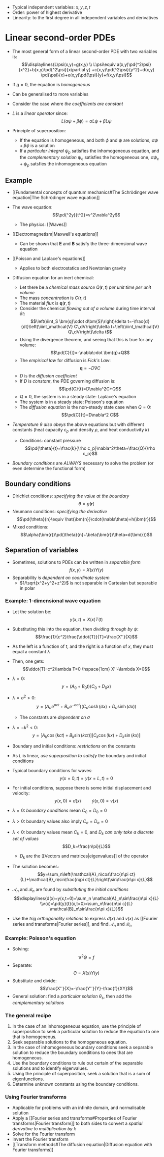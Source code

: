 
- Typical independent variables: $x,y,z,t$
- Order: power of highest derivative
- Linearity: to the first degree in all independent variables and derivatives

# Linear second-order PDEs
- The most general form of a linear second-order PDE with two variables is:
$$\displaylines{L\psi(x,y)=g(x,y) \\ L\psi\equiv a(x,y)\pd{^2\psi}{x^2}+b(x,y)\pd{^2\psi}{x\partial y} +c(x,y)\pd{^2\psi}{y^2}+d(x,y) \pd{\psi}{x}+e(x,y)\pd{\psi}{y}+f(x,y)\psi}$$
- If $g=0$, the equation is _homogeneous_
- Can be generalised to more variables

- Consider the case where _the coefficients are constant_

- $L$ is a _linear operator_ since:
$$L(\alpha\psi+\beta\phi)=\alpha L\psi+\beta L\psi$$

- Principle of superposition:
	- If the equation is homogeneous, and both $\phi$ and $\psi$ are solutions, $\alpha\psi+\beta\phi$ is a solution
	- If a _particular integral_ $\psi_p$ satisfies the inhomogeneous equation, and the _complementary solution_ $\psi_c$ satisfies the homogeneous one, $\alpha\psi_c+\psi_p$ satsfies the inhomogeneous equation

## Example
- [[Fundamental concepts of quantum mechanics#The Schrödinger wave equation|The Schrödinger wave equation]]

- The wave equation:
$$\pd{^2y}{t^2}=v^2\nabla^2y$$
	- The physics: [[Waves]]

- [[Electromagnetism|Maxwell's equations]]
	- Can be shown that $\bm{E}$ and $\bm{B}$ satisfy the three-dimensional wave equation

- [[Poisson and Laplace's equations]]
	- Applies to both electrostatics and Newtonian gravity

- Diffusion equation for an inert chemical:
	- Let there be a _chemical mass source_ $Q(\bm{r},t)$ _per unit time per unit volume_
	- The mass _concentration_ is $C(\bm{r},t)$
	- The material _flux_ is $\bm{q}(\bm{r},t)$ 
	- Consider the chemical _flowing out of a volume_ during time interval $\delta t$:
	$$\left(\iint_S \bm{q}\cdot d\bm{S}\right)\delta t=-\frac{d}{dt}\left(\iiint_\mathcal{V} C\,dV\right)\delta t+\left(\iiint_\mathcal{V} Q\,dV\right)\delta t$$
	- Using the divergence theorem, and seeing that this is true for any volume:
	$$\pd{C}{t}=-\nabla\cdot \bm{q}+Q$$
	- The _empirical law_ for diffusion is _Fick's Law_:
	$$\bm{q}=-D\nabla C$$
	- $D$ is the _diffusion coefficient_
	- If $D$ is _constant_, the PDE governing diffusion is:
	$$\pd{C}{t}=D\nabla^2C+Q$$
	- $Q=0$, the system is in a steady state: Laplace's equation
	- The system is in a steady state: Poisson's equation
	- The _diffusion equation_ is the non-steady state case when $Q=0$:
	$$\pd{C}{t}=D\nabla^2 C$$
- _Temperature $\theta$ also obeys_ the above equations but with different constants (heat capacity $c_p$ and density $\rho$, and heat conductivity $k$)
	- Conditions: constant pressure
	$$\pd{\theta}{t}=\frac{k}{\rho c_p}\nabla^2\theta+\frac{Q}{\rho c_p}$$

- _Boundary conditions_ are _ALWAYS_ necessary to solve the problem (or even determine the functional form)

## Boundary conditions
- Dirichlet conditions: _specifying the value at the boundary_
$$\theta=g(\bm{r})$$
- Neumann conditions: _specifying the derivative_
$$\pd{\theta}{n}\equiv \hat{\bm{n}}\cdot(\nabla\theta)=h(\bm{r})$$
- Mixed conditions:
$$\alpha(\bm{r})\pd{\theta}{n}+\beta(\bm{r})\theta=d(\bm{r})$$


## Separation of variables
- Sometimes, solutions to PDEs can be written in _separable form_
$$f(x,y)=X(x)Y(y)$$
- Separability _is dependent on coordinate system_
	- $1/\sqrt{x^2+y^2+z^2}$ is not separable in Cartesian but separable in polar


### Example: 1-dimensional wave equation
- Let the solution be:
$$y(x,t)=X(x)T(t)$$
- Substituting this into the equation, then _dividing through by $\psi$_:
$$\frac{1}{c^2}\frac{\ddot{T}}{T}=\frac{X''}{X}$$
- As the left is a function of $t$, and the right is a function of $x$, they must equal a constant $\lambda$
- Then, one gets:
$$\ddot{T}-c^2\lambda T=0 \hspace{1cm} X''-\lambda X=0$$
- $\lambda=0$:
$$y=(A_0+B_0t)(C_0+D_0x)$$

- $\lambda=\sigma^2>0$:
$$y=\left(A_\sigma e^{\sigma ct}+B_\sigma e^{-\sigma ct}\right)\left(C_\sigma \cosh(\sigma x)+D_\sigma\sinh(\sigma x)\right)$$
	- The constants are _dependent on $\sigma$_

- $\lambda=-k^2<0$:
$$y=[A_k\cos(kct)+B_k\sin(kct)][C_k\cos(kx)+D_k\sin(kx)]$$

- Boundary and initial conditions: _restrictions_ on the constants
- As $L$ is linear, _use superposition to satisfy_ the boundary and initial conditions

- Typical boundary conditions for waves:
$$y(x=0,t)=y(x=L,t)=0$$
- For initial conditions, suppose there is some initial displacement and velocity:
$$y(x,0)=d(x) \hspace{1cm} \dot{y}(x,0)=v(x)$$
- $\lambda=0$:  _boundary conditions_ mean $C_0=D_0=0$
- $\lambda>0$: boundary values also imply $C_\sigma=D_\sigma=0$

- $\lambda<0$: boundary values mean $C_k=0$, and $D_k$ _can only take a discrete set of values_
 $$D_k=\frac{n\pi}{L}$$
	- $D_k$ are the [[Vectors and matrices|eigenvalues]] of the operator
- The solution becomes:
$$y=\sum_n\left(\mathcal{A}_n\cos\frac{n\pi ct}{L}+\mathcal{B}_n\sin\frac{n\pi ct}{L}\right)\sin\frac{n\pi x}{L}$$

- $\mathcal{A}_n$ and $\mathcal{B}_n$ are found by _substituting the initial conditions_
$$\displaylines{d(x)=y(x,t=0)=\sum_n \mathcal{A}_n\sin\frac{n\pi x}{L} \\v(x)=\pd{y}{t}(x,t=0)=\sum_n\frac{n\pi c}{L} 
 \mathcal{B}_n\sin\frac{n\pi x}{L}}$$
 - Use the _trig orthogonality relations_ to express $d(x)$ and $v(x)$ as [[Fourier series and transforms|Fourier series]], and find $\mathcal{A}_n$ and $\mathcal{B}_n$

### Example: Poisson's equation
- Solving:
$$\nabla^2\Theta=f$$
- Separate:
$$\Theta=X(x)Y(y)$$
- Substitute and divide:
$$\frac{X''}{X}=-\frac{Y''}{Y}-\frac{f}{XY}$$
- General solution: find a _particular solution_ $\theta_s$, then add the _complementary solutions_

### The general recipe
1. In the case of an inhomogeneous equation, use the principle of superposition to seek a particular solution to reduce the equation to one that is homogeneous. 
2. Seek separable solutions to the homogeneous equation. 
3. In the case of inhomogeneous boundary conditions seek a separable solution to reduce the boundary conditions to ones that are homogeneous. 
4. Use the boundary conditions to rule out certain of the separable solutions and to identify eigenvalues. 
5. Using the principle of superposition, seek a solution that is a sum of eigenfunctions. 
6. Determine unknown constants using the boundary conditions.

### Using Fourier transforms
- Applicable for problems with an infinite domain, and normalisable solution
- Apply a [[Fourier series and transforms#Properties of Fourier transforms|Fourier transform]] to both sides to convert a _spatial derivative to multiplication by $k$_
- Solve for the Fourier transform
- Invert the Fourier transform
- [[Transform methods#The diffusion equation|Diffusion equation with Fourier transforms]]